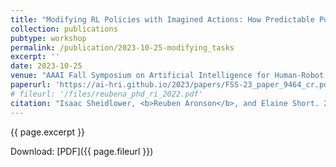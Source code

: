 ```yaml
---
title: "Modifying RL Policies with Imagined Actions: How Predictable Policies can Enable Users to Perform Novel Tasks"
collection: publications
pubtype: workshop
permalink: /publication/2023-10-25-modifying_tasks
excerpt: ''
date: 2023-10-25
venue: "AAAI Fall Symposium on Artificial Intelligence for Human-Robot Interaction (AI-HRI)"
paperurl: 'https://ai-hri.github.io/2023/papers/FSS-23_paper_9464_cr.pdf'
# fileurl: '/files/reubena_phd_ri_2022.pdf'
citation: "Isaac Sheidlower, <b>Reuben Aronson</b>, and Elaine Short. 2023. Modifying RL Policies with Imagined Actions: How Predictable Policies can Enable Users to Perform Novel Tasks. AAAI Fall Symposium on Artificial Intelligence for Human-Robot Interaction (AI-HRI)"
---
```

{{ page.excerpt }}

Download: [PDF]({{ page.fileurl }})
